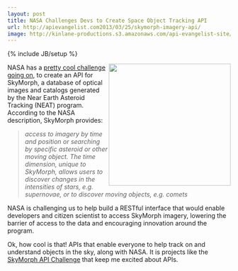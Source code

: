 ```yaml
---
layout: post
title: NASA Challenges Devs to Create Space Object Tracking API
url: http://apievangelist.com2013/03/25/skymorph-imagery-api/
image: http://kinlane-productions.s3.amazonaws.com/api-evangelist-site/blog/nasa-skymorph.jpg
---
```

{% include JB/setup %}<p>
     <a href="http://spaceappschallenge.org/challenge/skymorph-imagery-api/"><img src="https://s3.amazonaws.com/kinlane-productions/nasa/nasa-skymorph.jpg"  width="275" align="right" /></a>
</p>
<p>
     NASA has a <a href="http://spaceappschallenge.org/challenge/skymorph-imagery-api/">pretty cool challenge going on</a>, to create an API for SkyMorph, a database of optical images and catalogs generated by the Near Earth Asteroid Tracking (NEAT) program. According to the NASA description, SkyMorph provides:
</p>
<blockquote>
     <em>access to imagery by time and position or searching by specific asteroid or other moving object. The time dimension, unique to SkyMorph, allows users to discover changes in the intensities of stars, e.g. supernovae, or to discover moving objects, e.g. comets</em>
</blockquote>
<p>
     NASA is challenging us to help build a RESTful interface that would enable developers and citizen scientist to access SkyMorph imagery, lowering the barrier of access to the data and encouraging innovation around the program.
</p>
<p>
     Ok, how cool is that! APIs that enable everyone to help track on and understand objects in the sky, along with NASA. It is projects like the <a title="SkyMorph API Challenge" href="http://spaceappschallenge.org/challenge/skymorph-imagery-api/">SkyMorph API Challenge</a> that keep me excited about APIs.
</p>
